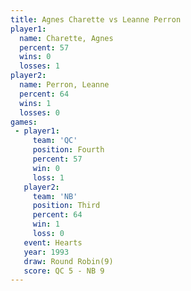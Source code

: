 ```yaml
---
title: Agnes Charette vs Leanne Perron
player1:               
  name: Charette, Agnes
  percent: 57          
  wins: 0              
  losses: 1            
player2:               
  name: Perron, Leanne 
  percent: 64          
  wins: 1              
  losses: 0            
games:
 - player1:          
     team: 'QC'      
     position: Fourth
     percent: 57     
     win: 0          
     loss: 1         
   player2:         
     team: 'NB'     
     position: Third
     percent: 64    
     win: 1         
     loss: 0        
   event: Hearts       
   year: 1993          
   draw: Round Robin(9)
   score: QC 5 - NB 9  
---
```

